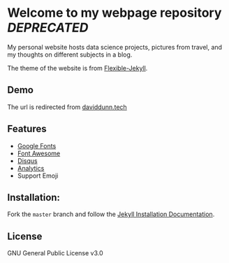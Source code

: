 # Welcome to my webpage repository *DEPRECATED*

My personal website hosts data science projects, pictures from travel, and my thoughts on different subjects in a blog.

The theme of the website is from [Flexible-Jekyll](https://github.com/artemsheludko/flexible-jekyll).


## Demo

The url is redirected from [daviddunn.tech](daviddunn.tech)

## Features

- [Google Fonts](https://fonts.google.com/)
- [Font Awesome](http://fontawesome.io/)
- [Disqus](https://disqus.com/)
- [Analytics](https://analytics.google.com/analytics/web/)
- Support Emoji

## Installation:

Fork the ``master`` branch and follow the [Jekyll Installation Documentation](https://jekyllrb.com/docs/installation/).

## License

GNU General Public License v3.0
